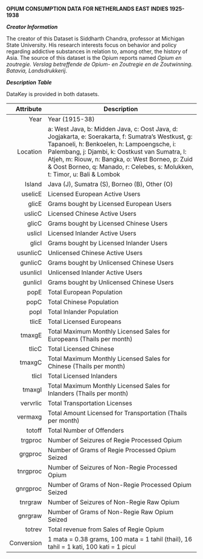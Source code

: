 **OPIUM CONSUMPTION DATA FOR NETHERLANDS EAST INDIES 1925-1938**

**_Creator Information_**

The creator of this Dataset is Siddharth Chandra, professor at Michigan State University. His research interests focus on behavior and policy regarding addictive substances in relation to, among other, the history of Asia. The source of this dataset is the Opium reports named _Opium en zoutregie. Verslag betreffende de Opium- en Zoutregie en de Zoutwinning. Batavia, Landsdrukkerij_.

**_Description Table_**

DataKey is provided in both datasets.

| Attribute | Description|
|-----:|---------------|
|Year| Year (1915-38)  |
|Location| a: West Java, b: Midden Java, c: Oost Java, d: Jogjakarta, e: Soerakarta, f: Sumatra’s Westkust, g: Tapanoeli, h: Benkoelen, h: Lampoengsche, i: Palembang, j: Djambi, k: Oostkust van Sumatra, l: Atjeh, m: Riouw, n: Bangka,  o: West Borneo, p: Zuid & Oost Borneo, q: Manado, r: Celebes, s: Molukken, t: Timor, u: Bali & Lombok              |
|Island| Java (J), Sumatra (S), Borneo (B), Other (O)              |
|uselicE|   Licensed European Active Users            |
|glicE|  Grams bought by Licensed European Users             |
|uslicC|  Licensed Chinese Active Users             |
|glicC| Grams bought by Licensed Chinese Users              |
|uslicI| Licensed Inlander Active Users              |
|glicI|  Grams bought by Licensed Inlander Users             |
|usunlicC| Unlicensed Chinese Active Users              |
|gunlicC| Grams bought by Unlicensed Chinese Users              |
|usunlicI| Unlicensed Inlander Active Users              |
|gunlicI| Grams bought by Unlicensed Chinese Users              |
|popE|  Total European Population             |
|popC|Total Chinese Population               |
|popI|  Total Inlander Population            |
|tlicE|    Total Licensed Europeans           |
|tmaxgE|    Total Maximum Monthly Licensed Sales for Europeans (Thails per month)           |
|tlicC|  Total Licensed Chinese             |
|tmaxgC|   Total Maximum Monthly Licensed Sales for Chinese (Thails per month)            |
|tlicI| Total Licensed Inlanders              |
|tmaxgI| Total Maximum Monthly Licensed Sales for Inlanders (Thails per month)              |
|vervrlic|      Total Transportation Licenses         |
|vermaxg|     Total Amount Licensed for Transportation (Thails per month)          |
|totoff|    Total Number of Offenders           |
|trgproc| Number of Seizures of Regie Processed Opium            |
|grgproc|   Number of Grams of Regie Processed Opium Seized           |
|tnrgproc| Number of Seizures of Non-Regie Processed Opium           |
|gnrgproc| Number of Grams of Non-Regie Processed Opium Seized            |
|tnrgraw|     Number of Seizures of Non-Regie Raw Opium        |
|gnrgraw|   Number of Grams of Non-Regie Raw Opium Seized       |
|totrev|    Total revenue from Sales of Regie Opium       |
|Conversion|    1 mata = 0.38 grams, 100 mata = 1 tahil (thail), 16 tahil = 1 kati, 100 kati = 1 picul       |
